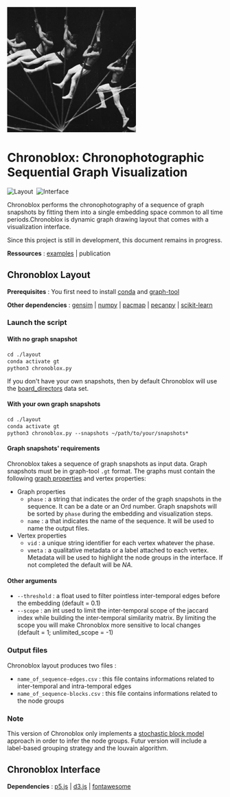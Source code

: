 <div><img width="300" src="https://github.com/lobbeque/chronoblox/blob/master/images/pole_vault.jpg"></div>

# Chronoblox: Chronophotographic Sequential Graph Visualization

![Layout](https://img.shields.io/badge/Layout-Python-informational?style=flat&logo=python&color=6144b3)&nbsp;&nbsp;![Interface](https://img.shields.io/badge/Interface-Javascript-informational?style=flat&logo=javascript&color=6144b3)&nbsp;&nbsp;

Chronoblox performs the chronophotography of a sequence of graph snapshots by fitting them into a single embedding space common to all time periods.Chronoblox is dynamic graph drawing layout that comes with a visualization interface.

Since this project is still in development, this document remains in progress.

**Ressources** : [examples](https://lobbeque.github.io/chronoblox_examples/) | publication

## Chronoblox Layout

**Prerequisites** : You first need to install [conda](https://conda.io/projects/conda/en/latest/user-guide/getting-started.html) and [graph-tool](https://graph-tool.skewed.de/)

**Other dependencies** : [gensim](https://pypi.org/project/gensim/) | [numpy](https://pypi.org/project/numpy/) | [pacmap](https://pypi.org/project/pacmap/) | [pecanpy](https://pypi.org/project/pecanpy/) | [scikit-learn](https://pypi.org/project/scikit-learn/)

### Launch the script

#### With no graph snapshot

```shell
cd ./layout
conda activate gt
python3 chronoblox.py
```

If you don't have your own snapshots, then by default Chronoblox will use the [board_directors](https://networks.skewed.de/net/board_directors) data set.

#### With your own graph snapshots

```shell
cd ./layout
conda activate gt
python3 chronoblox.py --snapshots ~/path/to/your/snapshots*
```

#### Graph snapshots' requirements

Chronoblox takes a sequence of graph snapshots as input data. Graph snapshots must be in graph-tool `.gt` format. The graphs must contain the following [graph properties](https://graph-tool.skewed.de/static/doc/autosummary/graph_tool.PropertyMap.html#graph_tool.PropertyMap) and vertex properties:

* Graph properties
  * `phase` : a string that indicates the order of the  graph snapshots in the sequence. It can be a date or an Ord number. Graph snapshots will be sorted by `phase` during the embedding and visualization steps.
  * `name` : a that indicates the name of the sequence. It will be used to name the output files.
* Vertex properties
  * `vid` : a unique string identifier for each vertex whatever the phase.
  * `vmeta` : a qualitative metadata or a label attached to each vertex. Metadata will be used to highlight the node groups in the interface. If not completed the default will be _NA_.

#### Other arguments

* `--threshold` : a float used to filter pointless inter-temporal edges before the embedding (default = 0.1)
* `--scope` : an int used to limit the inter-temporal scope of the jaccard index while building the inter-temporal similarity matrix. By limiting the scope you will make Chronoblox more sensitive to local changes (default = 1; unlimited_scope = -1)

### Output files

Chronoblox layout produces two files : 

* `name_of_sequence-edges.csv` : this file contains informations related to inter-temporal and intra-temporal edges
* `name_of_sequence-blocks.csv` : this file contains informations related to the node groups

### Note

This version of Chronoblox only implements a [stochastic block model](https://graph-tool.skewed.de/static/doc/demos/inference/inference.html) approach in order to infer the node groups. Futur version will include a label-based grouping strategy and the louvain algorithm.

## Chronoblox Interface

**Dependencies** : [p5.js](https://p5js.org/) | [d3.js](https://d3js.org/) | [fontawesome](https://fontawesome.com/)




